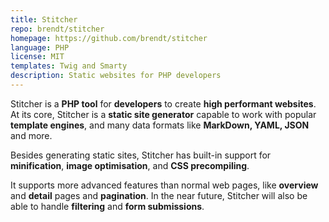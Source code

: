 ```yaml
---
title: Stitcher
repo: brendt/stitcher
homepage: https://github.com/brendt/stitcher
language: PHP
license: MIT
templates: Twig and Smarty
description: Static websites for PHP developers
---
```


Stitcher is a **PHP tool** for **developers** to create **high performant websites**. At its core, Stitcher is a 
**static site generator** capable to work with popular **template engines**, and many data formats like 
**MarkDown, YAML, JSON** and more. 

Besides generating static sites, Stitcher has built-in support for **minification**, **image optimisation**, 
and **CSS precompiling**.

It supports more advanced features than normal web pages, like **overview** and **detail** pages and **pagination**. 
In the near future, Stitcher will also be able to handle **filtering** and **form submissions**.

